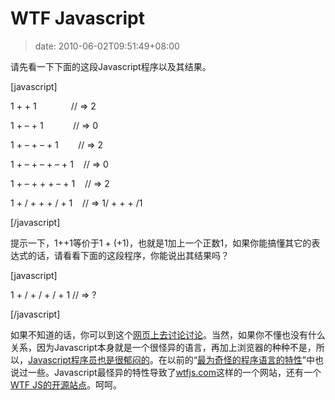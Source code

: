 # WTF Javascript
>date: 2010-06-02T09:51:49+08:00


请先看一下下面的这段Javascript程序以及其结果。


[javascript]  

1 + + 1              // => 2  

1 + – + 1            // => 0  

1 + – + – + 1        // => 2  

1 + – + – + – + 1    // => 0  

1 + – + + + – + 1    // => 2  

1 + / + + + / + 1    // => 1/ + + + /1  

[/javascript]


提示一下，1++1等价于1 + (+1)，也就是1加上一个正数1，如果你能搞懂其它的表达式的话，请看看下面的这段程序，你能说出其结果吗？


[javascript]  

1 + / + / + / + 1 // => ?  

[/javascript]


如果不知道的话，你可以到这个[网页上去讨论讨论](http://mir.aculo.us/2010/05/28/valid-javascript-or-not/)。当然，如果你不懂也没有什么关系，因为Javascript本身就是一个很怪异的语言，再加上浏览器的种种不是，所以，[Javascript程序员也是很郁闷的](/2009/Javascript%E7%A8%8B%E5%BA%8F%E5%91%98%E5%98%B4%E6%9C%80%E8%84%8F%3F%3F.md)。在以前的“[最为奇怪的程序语言的特性](/2010/%E6%9C%80%E4%B8%BA%E5%A5%87%E6%80%AA%E7%9A%84%E7%A8%8B%E5%BA%8F%E8%AF%AD%E8%A8%80%E7%9A%84%E7%89%B9%E6%80%A7.md)”中也说过一些。Javascript最怪异的特性导致了[wtfjs.com](http://wtfjs.com/)这样的一个网站，还有一个[WTF JS的开源站点](https://github.com/brianleroux/wtfjs)。呵呵。


